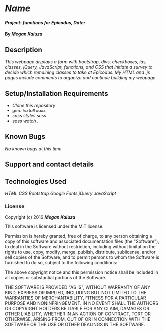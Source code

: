 # _Name_

#### _Project: functions for Epicodus, Date:_

#### By _**Megan Kaluza**_

## Description

_This webpage displays a form with bootstrap, divs, checkboxes, ids, classes, jQuery, JavaScript, functions, and CSS that initiate a survey to decide which remaining classes to take at Epicodus. My HTML and .js pages include comments to organize and continue building my webpage_

## Setup/Installation Requirements

* _Clone this repository_
* _gem install sass_
* _sass styles.scss_
* _sass watch ._

## Known Bugs

_No known bugs at this time_

## Support and contact details

## Technologies Used

_HTML_
_CSS_
_Bootstrap_
_Google Fonts_
_jQuery_
_JavaScript_

### License

Copyright (c) 2016 **_Megan Kaluza_**

This software is licensed under the MIT license.

Permission is hereby granted, free of charge, to any person obtaining a copy of this software and associated documentation files (the "Software"), to deal in the Software without restriction, including without limitation the rights to use, copy, modify, merge, publish, distribute, sublicense, and/or sell copies of the Software, and to permit persons to whom the Software is furnished to do so, subject to the following conditions:

The above copyright notice and this permission notice shall be included in all copies or substantial portions of the Software.

THE SOFTWARE IS PROVIDED "AS IS", WITHOUT WARRANTY OF ANY KIND, EXPRESS OR IMPLIED, INCLUDING BUT NOT LIMITED TO THE WARRANTIES OF MERCHANTABILITY, FITNESS FOR A PARTICULAR PURPOSE AND NONINFRINGEMENT. IN NO EVENT SHALL THE AUTHORS OR COPYRIGHT HOLDERS BE LIABLE FOR ANY CLAIM, DAMAGES OR OTHER LIABILITY, WHETHER IN AN ACTION OF CONTRACT, TORT OR OTHERWISE, ARISING FROM, OUT OF OR IN CONNECTION WITH THE SOFTWARE OR THE USE OR OTHER DEALINGS IN THE SOFTWARE.
